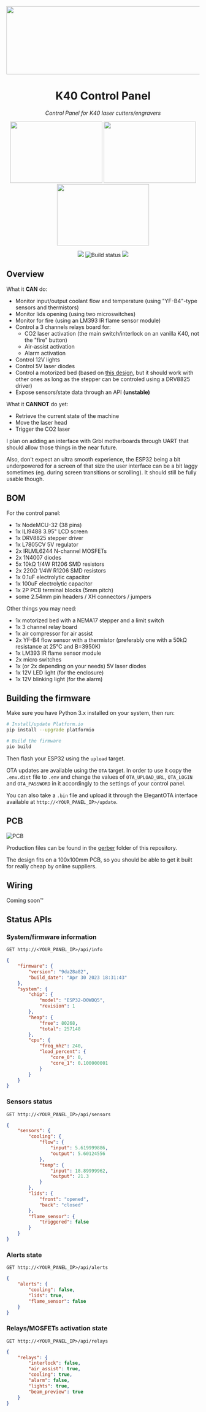 <p align="center">
  <img width="640" height="178" src="images/banner.png">
</p>

<h1 align="center">K40 Control Panel</h1>

<p align="center"><i>Control Panel for K40 laser cutters/engravers</i></p>

<p align="center">
    <img width="240" height="160" src="images/screenshot-status.jpg">
    <img width="240" height="160" src="images/screenshot-controls.jpg">
    <img width="240" height="160" src="images/screenshot-bed.jpg">
</p>

<p align="center">
    <a title="License" href="https://github.com/Lyrkan/K40-Control-Panel/blob/master/LICENSE"><img src="https://img.shields.io/github/license/Lyrkan/K40-Control-Panel.svg"></a>
    <img alt="Build status" src="https://github.com/Lyrkan/K40-Control-Panel/actions/workflows/build-main.yml/badge.svg">
    <a title="Last release"><img src="https://img.shields.io/github/release/Lyrkan/K40-Control-Panel.svg"></a>
</p>

## Overview

What it **CAN** do:

-   Monitor input/output coolant flow and temperature (using "YF-B4"-type sensors and thermistors)
-   Monitor lids opening (using two microswitches)
-   Monitor for fire (using an LM393 IR flame sensor module)
-   Control a 3 channels relays board for:
    -   CO2 laser activation (the main switch/interlock on an vanilla K40, not the "fire" button)
    -   Air-assist activation
    -   Alarm activation
-   Control 12V lights
-   Control 5V laser diodes
-   Control a motorized bed (based on [this design](https://civade.com/post/2020/08/23/D%c3%a9coupe-laser-CO2-K40-:-R%c3%a9alisation-d-un-lit-motoris%c3%a9), but it should work with other ones as long as the stepper can be controled using a DRV8825 driver)
-   Expose sensors/state data through an API **(unstable)**

What it **CANNOT** do yet:

-   Retrieve the current state of the machine
-   Move the laser head
-   Trigger the CO2 laser

I plan on adding an interface with Grbl motherboards through UART that should allow those things in the near future.

Also, don't expect an ultra smooth experience, the ESP32 being a bit underpowered for a screen of that size the user interface can be a bit laggy sometimes (eg. during screen transitions or scrolling). It should still be fully usable though.

## BOM

For the control panel:

-   1x NodeMCU-32 (38 pins)
-   1x ILI9488 3.95" LCD screen
-   1x DRV8825 stepper driver
-   1x L7805CV 5V regulator
-   2x IRLML6244 N-channel MOSFETs
-   2x 1N4007 diodes
-   5x 10kΩ 1/4W R1206 SMD resistors
-   2x 220Ω 1/4W R1206 SMD resistors
-   1x 0.1uF electrolytic capacitor
-   1x 100uF electrolytic capacitor
-   1x 2P PCB terminal blocks (5mm pitch)
-   some 2.54mm pin headers / XH connectors / jumpers

Other things you may need:

-   1x motorized bed with a NEMA17 stepper and a limit switch
-   1x 3 channel relay board
-   1x air compressor for air assist
-   2x YF-B4 flow sensor with a thermistor (preferably one with a 50kΩ resistance at 25°C and B=3950K)
-   1x LM393 IR flame sensor module
-   2x micro switches
-   1x (or 2x depending on your needs) 5V laser diodes
-   1x 12V LED light (for the enclosure)
-   1x 12V blinking light (for the alarm)

## Building the firmware

Make sure you have Python 3.x installed on your system, then run:

```sh
# Install/update Platform.io
pip install --upgrade platformio

# Build the firmware
pio build
```

Then flash your ESP32 using the `upload` target.

OTA updates are available using the `OTA` target. In order to use it copy the `.env.dist` file to `.env` and change the values of `OTA_UPLOAD_URL`, `OTA_LOGIN` and `OTA_PASSWORD` in it accordingly to the settings of your control panel.

You can also take a `.bin` file and upload it through the ElegantOTA interface available at `http://<YOUR_PANEL_IP>/update`.

## PCB

![PCB](/images/pcb-3d.png)

Production files can be found in the [gerber](/gerber) folder of this repository.

The design fits on a 100x100mm PCB, so you should be able to get it built for really cheap by online suppliers.

## Wiring

Coming soon™

## Status APIs

### System/firmware information

```
GET http://<YOUR_PANEL_IP>/api/info
```

```json
{
    "firmware": {
        "version": "9da28a82",
        "build_date": "Apr 30 2023 18:31:43"
    },
    "system": {
        "chip": {
            "model": "ESP32-D0WDQ5",
            "revision": 1
        },
        "heap": {
            "free": 80268,
            "total": 257148
        },
        "cpu": {
            "freq_mhz": 240,
            "load_percent": {
                "core_0": 0,
                "core_1": 0.100000001
            }
        }
    }
}
```

### Sensors status

```
GET http://<YOUR_PANEL_IP>/api/sensors
```

```json
{
    "sensors": {
        "cooling": {
            "flow": {
                "input": 5.619999886,
                "output": 5.60124556
            },
            "temp": {
                "input": 18.89999962,
                "output": 21.3
            }
        },
        "lids": {
            "front": "opened",
            "back": "closed"
        },
        "flame_sensor": {
            "triggered": false
        }
    }
}
```

### Alerts state

```
GET http://<YOUR_PANEL_IP>/api/alerts
```

```json
{
    "alerts": {
        "cooling": false,
        "lids": true,
        "flame_sensor": false
    }
}
```

### Relays/MOSFETs activation state

```
GET http://<YOUR_PANEL_IP>/api/relays
```

```json
{
    "relays": {
        "interlock": false,
        "air_assist": true,
        "cooling": true,
        "alarm": false,
        "lights": true,
        "beam_preview": true
    }
}
```
